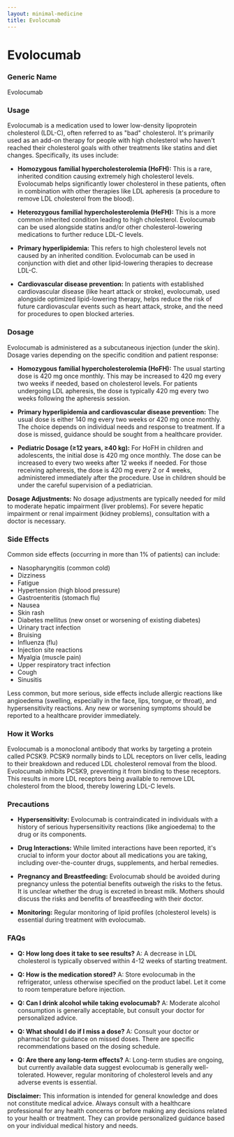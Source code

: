 ```yaml
---
layout: minimal-medicine
title: Evolocumab
---
```


# Evolocumab
### Generic Name
Evolocumab

### Usage

Evolocumab is a medication used to lower low-density lipoprotein cholesterol (LDL-C), often referred to as "bad" cholesterol.  It's primarily used as an add-on therapy for people with high cholesterol who haven't reached their cholesterol goals with other treatments like statins and diet changes.  Specifically, its uses include:

* **Homozygous familial hypercholesterolemia (HoFH):** This is a rare, inherited condition causing extremely high cholesterol levels. Evolocumab helps significantly lower cholesterol in these patients, often in combination with other therapies like LDL apheresis (a procedure to remove LDL cholesterol from the blood).

* **Heterozygous familial hypercholesterolemia (HeFH):** This is a more common inherited condition leading to high cholesterol. Evolocumab can be used alongside statins and/or other cholesterol-lowering medications to further reduce LDL-C levels.

* **Primary hyperlipidemia:** This refers to high cholesterol levels not caused by an inherited condition. Evolocumab can be used in conjunction with diet and other lipid-lowering therapies to decrease LDL-C.

* **Cardiovascular disease prevention:** In patients with established cardiovascular disease (like heart attack or stroke), evolocumab, used alongside optimized lipid-lowering therapy, helps reduce the risk of future cardiovascular events such as heart attack, stroke, and the need for procedures to open blocked arteries.


### Dosage

Evolocumab is administered as a subcutaneous injection (under the skin).  Dosage varies depending on the specific condition and patient response:

* **Homozygous familial hypercholesterolemia (HoFH):**  The usual starting dose is 420 mg once monthly.  This may be increased to 420 mg every two weeks if needed, based on cholesterol levels. For patients undergoing LDL apheresis, the dose is typically 420 mg every two weeks following the apheresis session.

* **Primary hyperlipidemia and cardiovascular disease prevention:**  The usual dose is either 140 mg every two weeks or 420 mg once monthly.  The choice depends on individual needs and response to treatment.  If a dose is missed, guidance should be sought from a healthcare provider.

* **Pediatric Dosage (≥12 years, ≥40 kg):** For HoFH in children and adolescents, the initial dose is 420 mg once monthly.  The dose can be increased to every two weeks after 12 weeks if needed.  For those receiving apheresis, the dose is 420 mg every 2 or 4 weeks, administered immediately after the procedure.  Use in children should be under the careful supervision of a pediatrician.

**Dosage Adjustments:**  No dosage adjustments are typically needed for mild to moderate hepatic impairment (liver problems).  For severe hepatic impairment or renal impairment (kidney problems), consultation with a doctor is necessary.


### Side Effects

Common side effects (occurring in more than 1% of patients) can include:

* Nasopharyngitis (common cold)
* Dizziness
* Fatigue
* Hypertension (high blood pressure)
* Gastroenteritis (stomach flu)
* Nausea
* Skin rash
* Diabetes mellitus (new onset or worsening of existing diabetes)
* Urinary tract infection
* Bruising
* Influenza (flu)
* Injection site reactions
* Myalgia (muscle pain)
* Upper respiratory tract infection
* Cough
* Sinusitis

Less common, but more serious, side effects include allergic reactions like angioedema (swelling, especially in the face, lips, tongue, or throat), and hypersensitivity reactions.  Any new or worsening symptoms should be reported to a healthcare provider immediately.


### How it Works

Evolocumab is a monoclonal antibody that works by targeting a protein called PCSK9.  PCSK9 normally binds to LDL receptors on liver cells, leading to their breakdown and reduced LDL cholesterol removal from the blood. Evolocumab inhibits PCSK9, preventing it from binding to these receptors. This results in more LDL receptors being available to remove LDL cholesterol from the blood, thereby lowering LDL-C levels.


### Precautions

* **Hypersensitivity:** Evolocumab is contraindicated in individuals with a history of serious hypersensitivity reactions (like angioedema) to the drug or its components.

* **Drug Interactions:** While limited interactions have been reported, it's crucial to inform your doctor about all medications you are taking, including over-the-counter drugs, supplements, and herbal remedies.

* **Pregnancy and Breastfeeding:**  Evolocumab should be avoided during pregnancy unless the potential benefits outweigh the risks to the fetus.  It is unclear whether the drug is excreted in breast milk.  Mothers should discuss the risks and benefits of breastfeeding with their doctor.

* **Monitoring:** Regular monitoring of lipid profiles (cholesterol levels) is essential during treatment with evolocumab.


### FAQs

* **Q: How long does it take to see results?** A:  A decrease in LDL cholesterol is typically observed within 4-12 weeks of starting treatment.

* **Q: How is the medication stored?** A:  Store evolocumab in the refrigerator, unless otherwise specified on the product label. Let it come to room temperature before injection.

* **Q: Can I drink alcohol while taking evolocumab?** A: Moderate alcohol consumption is generally acceptable, but consult your doctor for personalized advice.

* **Q: What should I do if I miss a dose?** A:  Consult your doctor or pharmacist for guidance on missed doses.  There are specific recommendations based on the dosing schedule.

* **Q: Are there any long-term effects?** A: Long-term studies are ongoing, but currently available data suggest evolocumab is generally well-tolerated.  However, regular monitoring of cholesterol levels and any adverse events is essential.


**Disclaimer:**  This information is intended for general knowledge and does not constitute medical advice.  Always consult with a healthcare professional for any health concerns or before making any decisions related to your health or treatment.  They can provide personalized guidance based on your individual medical history and needs.
